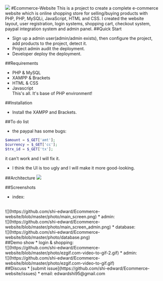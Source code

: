 
![](https://github.com/shi-edward/Ecommerce-website/blob/master/photo/ecommerce_photo.png)
#Ecommerce-Website
This is a project to create a complete e-commerce website which is online shopping store for selling/buying products with PHP, PHP, MySQLi, JavaScript, HTML and CSS. I created the website layout, user registration, login systems, shopping cart, checkout system, paypal integration system and admin panel.
##Quick Start
* Sign up a admin user(admin/admin exists), then configure the project, add products to the project, detect it.
* Project admin audit the deployment.
* Developer deploy the deployment.

##Requirements
* PHP & MySQL
* XAMPP & Brackets
* HTML & CSS
* Javascript
<br>This's all. It's base of PHP environment!

##Installation
* Install the XAMPP and Brackets.

##To do list
* the paypal has some bugs:
```php
$amount = $_GET['amt']; 
$currency = $_GET['cc']; 
$trx_id = $_GET['tx']; 
```
it can't work and I will fix it.
* I think the UI is too ugly and I will make it more good-looking.

##Architecture
![](https://github.com/shi-edward/Ecommerce-website/blob/master/photo/ecommerce%20system.png)

##Screenshots
* index:
<br>
![](https://github.com/shi-edward/Ecommerce-website/blob/master/photo/main_screen.png)
* admin:
<br>
![](https://github.com/shi-edward/Ecommerce-website/blob/master/photo/main_screen_admin.png)
* database:
<br>
![](https://github.com/shi-edward/Ecommerce-website/blob/master/photo/database.png)
<br>
##Demo show
* login & shopping:
<br>
![](https://github.com/shi-edward/Ecommerce-website/blob/master/photo/ezgif.com-video-to-gif-2.gif)
* admin:
<br>
![](https://github.com/shi-edward/Ecommerce-website/blob/master/photo/ezgif.com-video-to-gif.gif)
<br>
##Discuss
* [submit issue](https://github.com/shi-edward/Ecommerce-website/issues)
* email: edwardshi95@gmail.com
